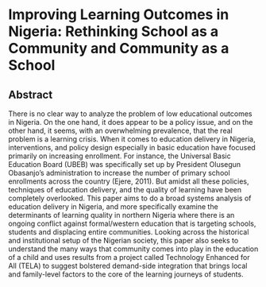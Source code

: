 # Improving Learning Outcomes in Nigeria: Rethinking School as a Community and Community as a School

## Abstract
There is no clear way to analyze the problem of low educational outcomes in Nigeria. On the one hand, it does
appear to be a policy issue, and on the other hand, it seems, with an overwhelming prevalence, that the real
problem is a learning crisis. When it comes to education delivery in Nigeria, interventions, and policy design
especially in basic education have focused primarily on increasing enrollment. For instance, the Universal Basic
Education Board (UBEB) was specifically set up by President Olusegun Obasanjo’s administration to increase the
number of primary school enrollments across the country (Ejere, 2011). But amidst all these policies, techniques
of education delivery, and the quality of learning have been completely overlooked. This paper aims to do a broad
systems analysis of education delivery in Nigeria, and more specifically examine the determinants of learning
quality in northern Nigeria where there is an ongoing conflict against formal/western education that is targeting
schools, students and displacing entire communities. Looking across the historical and institutional setup of the
Nigerian society, this paper also seeks to understand the many ways that community comes into play in the
education of a child and uses results from a project called Technology Enhanced for All (TELA) to suggest
bolstered demand-side integration that brings local and family-level factors to the core of the learning journeys of
students.
